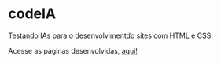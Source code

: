 # codeIA
Testando IAs para o desenvolvimentdo sites com HTML e CSS.

Acesse as páginas desenvolvidas, [aqui!](https://tiagosfneves.github.io/codeIA/index.html)
